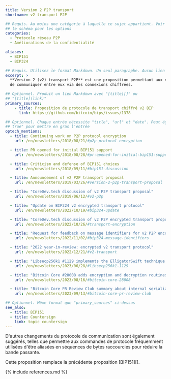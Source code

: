 ```yaml
---
title: Version 2 P2P transport
shortname: v2 transport P2P

## Requis. Au moins une catégorie à laquelle ce sujet appartient. Voir
## le schéma pour les options
categories:
  - Protocole réseau P2P
  - Améliorations de la confidentialité

aliases:
  - BIP151
  - BIP324

## Requis. Utilisez le format Markdown. Un seul paragraphe. Aucun lien autorisé.
excerpt: >
  **Version 2 (v2) transport P2P** est une proposition permettant aux nœuds Bitcoin
  de communiquer entre eux via des connexions chiffrées.

## Optionnel. Produit un lien Markdown avec "[title][]" ou
## "[title](link)"
primary_sources:
    - title: Proposition de protocole de transport chiffré v2 BIP
      link: https://github.com/bitcoin/bips/issues/1378

## Optionnel. Chaque entrée nécessite "title", "url" et "date". Peut également utiliser "feature:
## true" pour mettre en gras l'entrée
optech_mentions:
  - title: Continuing work on P2P protocol encryption
    url: /en/newsletters/2018/08/21/#p2p-protocol-encryption

  - title: PR opened for initial BIP151 support
    url: /en/newsletters/2018/08/28/#pr-opened-for-initial-bip151-support

  - title: Criticism and defense of BIP151 choices
    url: /en/newsletters/2018/09/11/#bip151-discussion

  - title: Announcement of v2 P2P transport proposal
    url: /en/newsletters/2019/03/26/#version-2-p2p-transport-proposal

  - title: "CoreDev.tech discussion of v2 P2P transport proposal"
    url: /en/newsletters/2019/06/12/#v2-p2p

  - title: "Update on BIP324 v2 encrypted transport protocol"
    url: /en/newsletters/2022/10/19/#bip324-update

  - title: "CoreDev.tech discussion of v2 P2P encrypted transport proposal"
    url: /en/newsletters/2022/10/26/#transport-encryption

  - title: "Request for feedback on message identifiers for v2 P2P encrypted transport"
    url: /en/newsletters/2022/11/02/#bip324-message-identifiers

  - title: "2022 year-in-review: encrypted v2 transport protocol"
    url: /en/newsletters/2022/12/21/#v2-transport

  - title: "Libsecp256k1 #1129 implements the ElligatorSwift technique for establishing v2 P2P connections"
    url: /en/newsletters/2023/06/28/#libsecp256k1-1129

  - title: "Bitcoin Core #28008 adds encryption and decryption routines for v2 transport protocol encryption"
    url: /en/newsletters/2023/08/16/#bitcoin-core-28008

  - title: "Bitcoin Core PR Review Club summary about internal serialization changes for BIP324"
    url: /en/newsletters/2023/09/13/#bitcoin-core-pr-review-club

## Optionnel. Même format que "primary_sources" ci-dessus
see_also:
  - title: BIP151
  - title: Countersign
    link: topic countersign
---
```

D'autres changements du protocole de communication sont également suggérés,
telles que permettre aux commandes de protocole fréquemment utilisées d'être aliasées en séquences de bytes raccourcies pour réduire la
bande passante.

Cette proposition remplace la précédente proposition [BIP151][].

{% include references.md %}